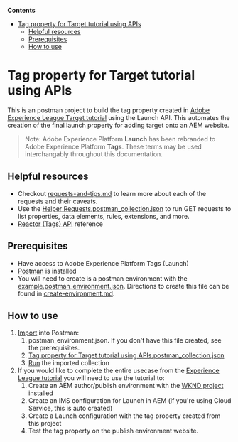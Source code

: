 <!-- START doctoc generated TOC please keep comment here to allow auto update -->
<!-- DON'T EDIT THIS SECTION, INSTEAD RE-RUN doctoc TO UPDATE -->
**Contents**

- [Tag property for Target tutorial using APIs](#tag-property-for-target-tutorial-using-apis)
  - [Helpful resources](#helpful-resources)
  - [Prerequisites](#prerequisites)
  - [How to use](#how-to-use)

<!-- END doctoc generated TOC please keep comment here to allow auto update -->

# Tag property for Target tutorial using APIs
This is an postman project to build the tag property created in [Adobe Experience League Target tutorial](https://experienceleague.adobe.com/docs/experience-manager-learn/sites/integrations/target/overview.html?lang=en) using the Launch API. This automates the creation of the final launch property for adding target onto an AEM website. 

> Note: Adobe Experience Platform **Launch** has been rebranded to Adobe Experience Platform **Tags**. These terms may be used interchangably throughout this documentation.

## Helpful resources
 * Checkout [requests-and-tips.md](requests-and-tips.md) to learn more about each of the requests and their caveats.
 * Use the [Helper Requests.postman_collection.json](Helper%20Requests.postman_collection.json) to run GET requests to list properties, data elements, rules, extensions, and more.
 * [Reactor (Tags) API](https://developer.adobelaunch.com/api/) reference

## Prerequisites

* Have access to Adobe Experience Platform Tags (Launch)
* [Postman](https://www.postman.com/downloads/) is installed
* You will need to create is a postman environment with the [example.postman_environment.json](example.postman_environment.json). Directions to create this  file can be found in  [create-environment.md](create-environment.md).

## How to use

1. [Import](https://learning.postman.com/docs/getting-started/importing-and-exporting-data/#importing-data-into-postman) into Postman:
   1. postman_environment.json. If you don't have this file created, see the prerequisites.
   2. [Tag property for Target tutorial using APIs.postman_collection.json](Tag%20property%20for%20Target%20tutorial%20using%20APIs.postman_collection.json)
   3. [Run](https://learning.postman.com/docs/running-collections/intro-to-collection-runs/) the imported collection
2. If you would like to complete the entire usecase from the [Experience League tutorial]( https://experienceleague.adobe.com/docs/experience-manager-learn/sites/integrations/target/overview.html?lang=en) you will need to use the tutorial to:
   1. Create an AEM author/publish environment with the [WKND project](https://github.com/adobe/aem-guides-wknd) installed
   2. Create an IMS configuration for Launch in AEM (if you're using Cloud Service, this is auto created)
   3. Create a Launch configuration with the tag property created from this project
   4. Test the tag property on the publish environment website.